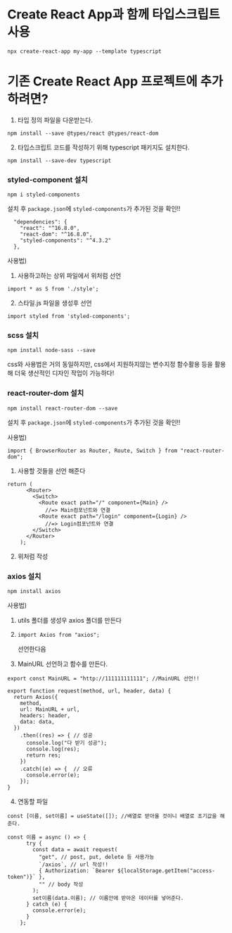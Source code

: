 # Create React App과 함께 타입스크립트 사용

```
npx create-react-app my-app --template typescript
```





# 기존 Create React App 프로젝트에 추가 하려면?

1. 타입 정의 파일을 다운받는다.
```
npm install --save @types/react @types/react-dom
```

2. 타입스크립트 코드를 작성하기 위해 typescript 패키지도 설치한다.
```
npm install --save-dev typescript
```


### styled-component 설치

```
npm i styled-components
```

설치 후  `package.json`에 `styled-components`가 추가된 것을 확인!!

```
  "dependencies": {
    "react": "^16.8.0",
    "react-dom": "^16.8.0",
    "styled-components": "^4.3.2"
  },
```



사용법) 

1. 사용하고하는 상위 파일에서 위처럼 선언

```
import * as S from './style';
```

2. 스타일.js 파일을 생성후 선언

```
import styled from 'styled-components';
```





### scss 설치

```
npm install node-sass --save
```

css와 사용법은 거의 동일하지만, css에서 지원하지않는 변수지정 함수활용 등을 활용해 더욱 생산적인 디자인 작업이 가능하다!






### react-router-dom 설치



```
npm install react-router-dom --save
```

설치 후  `package.json`에 `styled-components`가 추가된 것을 확인!!



사용법)

```react
import { BrowserRouter as Router, Route, Switch } from "react-router-dom";
```

1. 사용할 것들을 선언 해준다

```react
return (
      <Router>
        <Switch>
          <Route exact path="/" component={Main} />
			//=> Main컴포넌트와 연결
          <Route exact path="/login" component={Login} />
            //=> Login컴포넌트와 연결
        </Switch>
      </Router>
    );
```

2. 위처럼 작성







### axios 설치

```
npm install axios
```



사용법)

1. utils 폴더를 생성우 axios 폴더를 만든다

2. ```react
   import Axios from "axios";
   ```

   선언한다음

3. MainURL 선언하고 함수를 만든다.

```react
export const MainURL = "http://111111111111"; //MainURL 선언!!

export function request(method, url, header, data) {
  return Axios({
    method, 
    url: MainURL + url,
    headers: header,
    data: data,
  })
    .then((res) => { // 성공
      console.log("다 받기 성공");
      console.log(res);
      return res;
    })
    .catch((e) => {  // 오류
      console.error(e);
    });
}
```

4. 연동할 파일

```react
const [이름, set이름] = useState([]); //배열로 받아올 것이니 배열로 초기값을 해준다.

const 이름 = async () => {
      try {
        const data = await request(
          "get", // post, put, delete 등 사용가능
          `/axios`, // url 작성!!
          { Authorization: `Bearer ${localStorage.getItem("access-token")}` }, 
          "" // body 작성
        );
        set이름(data.이름); // 이름안에 받아온 데이터를 넣어준다.
      } catch (e) {
        console.error(e);
      }
    };
```
